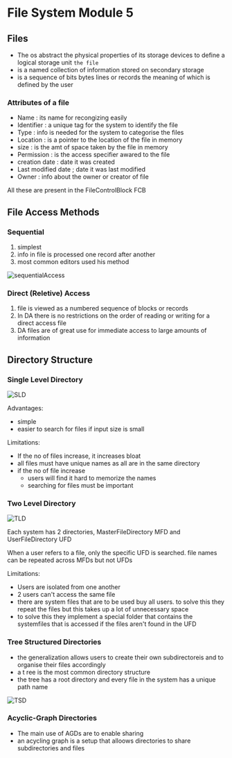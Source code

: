 # File System Module 5

## Files

* The os abstract the physical properties of its storage devices to define a logical storage unit `the file`
* is a named collection of information stored on secondary storage
* is a sequence of bits bytes lines or records the meaning of which is defined by the user

### Attributes of a file

* Name : its name for recongizing easily
* Identifier : a unique tag for the system to identify the file
* Type : info is needed for the system to categorise the files
* Location : is a pointer to the location of the file in memory
* size : is the amt of space taken by the file in memory
* Permission : is the access specifier awared to the file
* creation date : date it was created
* Last modified date ; date it was last modified
* Owner : info about the owner or creator of file

All these are present in the FileControlBlock FCB

## File Access Methods

### Sequential

1. simplest
2. info in file is processed one record after another
3. most common editors used his method

![sequentialAccess](https://cdn.imgchest.com/files/pyq9c22ea24.png)

### Direct (Reletive) Access

1. file is viewed as a numbered sequence of blocks or records
2. In DA there is no restrictions on the order of reading or writing for a direct access file
3. DA files are of great use for immediate access to large amounts of information

## Directory Structure

### Single Level Directory

![SLD](https://cdn.imgchest.com/files/wye3c88dwr4.png)

Advantages:

* simple
* easier to search for files if input size is small

Limitations:

* If the no of files increase, it increases bloat
* all files must have unique names as all are in the same directory
* if the no of file increase
  * users will find it hard to memorize the names
  * searching for files must be important
  
### Two Level Directory

![TLD](https://cdn.imgchest.com/files/g4z9ckkwja7.png)

Each system has 2 directories, MasterFileDirectory MFD and UserFileDirectory UFD

When a user refers to a file, only the specific UFD is searched.
file names can be repeated across MFDs but not UFDs

Limitations:

* Users are isolated from one another
* 2 users can't access the same file
* there are system files that are to be used buy all users. to solve this they repeat the files but this takes up a lot of unnecessary space
* to solve this they implement a special folder that contains the systemfiles that is accessed if the files aren't found in the UFD

### Tree Structured Directories

* the generalization allows users to create their own subdirectoreis and to organise their files accordingly
* a t ree is the most common directory structure
* the tree has a root directory and every file in the system has a unique path name

![TSD](https://cdn.imgchest.com/files/e4gdcoopw94.png)

### Acyclic-Graph Directories

* The main use of AGDs are to enable sharing
* an acycling graph is a setup that alloows directories to share subdirectories and files
